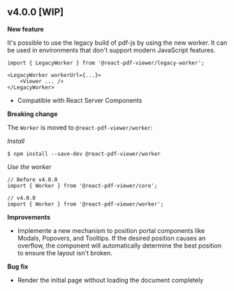 ## v4.0.0 [WIP]

**New feature**

It's possible to use the legacy build of pdf-js by using the new worker. It can be used in environments that don't support modern JavaScript features.

```tsx
import { LegacyWorker } from '@react-pdf-viewer/legacy-worker';

<LegacyWorker workerUrl={...}>
    <Viewer ... />
</LegacyWorker>
```

-   Compatible with React Server Components

**Breaking change**

The `Worker` is moved to `@react-pdf-viewer/worker`:

_Install_

```shell
$ npm install --save-dev @react-pdf-viewer/worker
```

_Use the worker_

```tsx
// Before v4.0.0
import { Worker } from '@react-pdf-viewer/core';

// v4.0.0
import { Worker } from '@react-pdf-viewer/worker';
```

**Improvements**

-   Implemente a new mechanism to position portal components like Modals, Popovers, and Tooltips. If the desired position causes an overflow, the component will automatically determine the best position to ensure the layout isn't broken.

**Bug fix**

-   Render the initial page without loading the document completely
